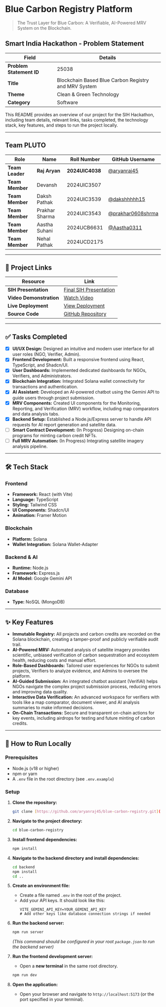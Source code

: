 # Blue Carbon Registry Platform
> The Trust Layer for Blue Carbon: A Verifiable, AI-Powered MRV System on the Blockchain.

## Smart India Hackathon - Problem Statement
| Field                 | Details                                                    |
|-----------------------|------------------------------------------------------------|
| **Problem Statement ID** | 25038                                                      |
| **Title** | Blockchain Based Blue Carbon Registry and MRV System       |
| **Theme** | Clean & Green Technology                                   |
| **Category** | Software                                                   |

This README provides an overview of our project for the SIH Hackathon, including team details, relevant links, tasks completed, the technology stack, key features, and steps to run the project locally.

---

## Team PLUTO
| Role          | Name            | Roll Number     | GitHub Username                                        |
|---------------|-----------------|-----------------|--------------------------------------------------------|
| **Team Leader** | **Raj Aryan** | **2024UIC4038** | [@aryanraj45](https://github.com/aryanraj45)               |
| **Team Member** | Devansh         | 2024UIC3507     | |
| **Team Member** | Daksh Pathak    | 2024UIC3539     | [@dakshhhhh15](https://github.com/dakshhhhh15)         |
| **Team Member** | Prakhar Sharma  | 2024UIC3543     | [@prakhar0608shrma](https://github.com/prakhar0608shrma) |
| **Team Member** | Aastha Suhani   | 2024UCB6631     | [@Aastha0311](https://github.com/Aastha0311)           |
| **Team Member** | Nehal Pathak    | 2024UCD2175     | |

---

## 🔗 Project Links
| Resource            | Link                                                                                        |
|---------------------|---------------------------------------------------------------------------------------------|
| **SIH Presentation** | [Final SIH Presentation]()                                               |
| **Video Demonstration**| [Watch Video](https://youtu.be/y8imXf7IkRM)                                                 |
| **Live Deployment** | [View Deployment](https://earth-credits-hub-32-cn42.vercel.app/homepage)                    |
| **Source Code** | [GitHub Repository](https://github.com/aryanraj45/blue-carbon-registry)                     |

---

## ✅ Tasks Completed
- [x] **UI/UX Design:** Designed an intuitive and modern user interface for all user roles (NGO, Verifier, Admin).
- [x] **Frontend Development:** Built a responsive frontend using React, TypeScript, and Shadcn/UI.
- [x] **User Dashboards:** Implemented dedicated dashboards for NGOs, Verifiers, and Administrators.
- [x] **Blockchain Integration:** Integrated Solana wallet connectivity for transactions and authentication.
- [x] **AI Assistant:** Developed an AI-powered chatbot using the Gemini API to guide users through project submission.
- [x] **MRV Components:** Created UI components for the Monitoring, Reporting, and Verification (MRV) workflow, including map comparators and data analysis tabs.
- [x] **Backend Setup:** Established a Node.js/Express server to handle API requests for AI report generation and satellite data.
- [ ] **Smart Contract Development:** (In Progress) Designing on-chain programs for minting carbon credit NFTs.
- [ ] **Full MRV Automation:** (In Progress) Integrating satellite imagery analysis pipeline.

---

## 🛠️ Tech Stack

### Frontend
* **Framework:** React (with Vite)
* **Language:** TypeScript
* **Styling:** Tailwind CSS
* **UI Components:** Shadcn/UI
* **Animation:** Framer Motion

### Blockchain
* **Platform:** Solana
* **Wallet Integration:** Solana Wallet-Adapter

### Backend & AI
* **Runtime:** Node.js
* **Framework:** Express.js
* **AI Model:** Google Gemini API

### Database
* **Type:** NoSQL (MongoDB)

---

## ✨ Key Features

* **Immutable Registry:** All projects and carbon credits are recorded on the Solana blockchain, creating a tamper-proof and publicly verifiable audit trail.
* **AI-Powered MRV:** Automated analysis of satellite imagery provides scientific, unbiased verification of carbon sequestration and ecosystem health, reducing costs and manual effort.
* **Role-Based Dashboards:** Tailored user experiences for NGOs to submit projects, Verifiers to analyze evidence, and Admins to oversee the platform.
* **AI-Guided Submission:** An integrated chatbot assistant (VerifiAI) helps NGOs navigate the complex project submission process, reducing errors and improving data quality.
* **Interactive Data Verification:** An advanced workspace for verifiers with tools like a map comparator, document viewer, and AI analysis summaries to make informed decisions.
* **On-Chain Transactions:** Secure and transparent on-chain actions for key events, including airdrops for testing and future minting of carbon credits.

---

## 🚀 How to Run Locally

### Prerequisites
* Node.js (v18 or higher)
* npm or yarn
* A `.env` file in the root directory (see `.env.example`)

### Setup

1.  **Clone the repository:**
    ```bash
    git clone [https://github.com/aryanraj45/blue-carbon-registry.git](https://github.com/aryanraj45/blue-carbon-registry.git)
    ```

2.  **Navigate to the project directory:**
    ```bash
    cd blue-carbon-registry
    ```

3.  **Install frontend dependencies:**
    ```bash
    npm install
    ```
    
4.  **Navigate to the backend directory and install dependencies:**
    ```bash
    cd backend
    npm install
    cd .. 
    ```

5.  **Create an environment file:**
    * Create a file named `.env` in the root of the project.
    * Add your API keys. It should look like this:
        ```env
        VITE_GEMINI_API_KEY=YOUR_GEMINI_API_KEY
        # Add other keys like database connection strings if needed
        ```

6.  **Run the backend server:**
    ```bash
    npm run server
    ```
    *(This command should be configured in your root `package.json` to run the backend server)*

7.  **Run the frontend development server:**
    * Open a **new terminal** in the same root directory.
    ```bash
    npm run dev
    ```

8.  **Open the application:**
    * Open your browser and navigate to `http://localhost:5173` (or the port specified in your terminal).